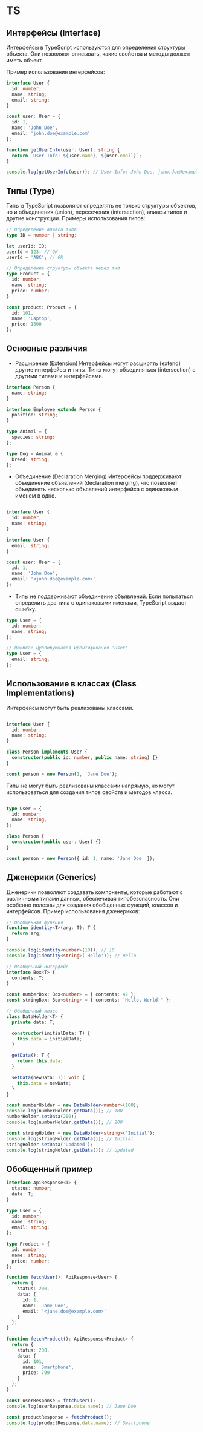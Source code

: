 # TS

## Интерфейсы (Interface)

Интерфейсы в TypeScript используются для определения структуры объекта. Они позволяют описывать, какие свойства и методы должен иметь объект.

Пример использования интерфейсов:

```ts
interface User {
  id: number;
  name: string;
  email: string;
}

const user: User = {
  id: 1,
  name: 'John Doe',
  email: 'john.doe@example.com'
};

function getUserInfo(user: User): string {
  return `User Info: ${user.name}, ${user.email}`;
}

console.log(getUserInfo(user)); // User Info: John Doe, john.doe@example.
```

## Типы (Type)

Типы в TypeScript позволяют определять не только структуры объектов, но и объединения (union), пересечения (intersection), алиасы типов и другие конструкции.
Примеры использования типов:

```ts
// Определение алиаса типа
type ID = number | string;

let userId: ID;
userId = 123; // ОК
userId = 'ABC'; // ОК

// Определение структуры объекта через тип
type Product = {
  id: number;
  name: string;
  price: number;
}

const product: Product = {
  id: 101,
  name: 'Laptop',
  price: 1500
};
```

## Основные различия

- Расширение (Extension)
Интерфейсы могут расширять (extend) другие интерфейсы и типы.
Типы могут объединяться (intersection) с другими типами и интерфейсами.

```ts
interface Person {
  name: string;
}

interface Employee extends Person {
  position: string;
}

type Animal = {
  species: string;
};

type Dog = Animal & {
  breed: string;
};
```

- Объединение (Declaration Merging)
Интерфейсы поддерживают объединение объявлений (declaration merging), что позволяет объединять несколько объявлений интерфейса с одинаковым именем в одно.

```ts

interface User {
  id: number;
  name: string;
}

interface User {
  email: string;
}

const user: User = {
  id: 1,
  name: 'John Doe',
  email: '<john.doe@example.com>'
};
```

- Типы не поддерживают объединение объявлений. Если попытаться определить два типа с одинаковыми именами, TypeScript выдаст ошибку.

```ts
type User = {
  id: number;
  name: string;
};

// Ошибка: Дублирующаяся идентификация 'User'
type User = {
  email: string;
};
```

## Использование в классах (Class Implementations)

Интерфейсы могут быть реализованы классами.

```ts

interface User {
  id: number;
  name: string;
}

class Person implements User {
  constructor(public id: number, public name: string) {}
}

const person = new Person(1, 'Jane Doe');
```

Типы не могут быть реализованы классами напрямую, но могут использоваться для создания типов свойств и методов класса.

```ts

type User = {
  id: number;
  name: string;
};

class Person {
  constructor(public user: User) {}
}

const person = new Person({ id: 1, name: 'Jane Doe' });

```

## Дженерики (Generics)

Дженерики позволяют создавать компоненты, которые работают с различными типами данных, обеспечивая типобезопасность. Они особенно полезны для создания обобщенных функций, классов и интерфейсов.
Пример использования дженериков:

```ts
// Обобщенная функция
function identity<T>(arg: T): T {
  return arg;
}

console.log(identity<number>(10)); // 10
console.log(identity<string>('Hello')); // Hello

// Обобщенный интерфейс
interface Box<T> {
  contents: T;
}

const numberBox: Box<number> = { contents: 42 };
const stringBox: Box<string> = { contents: 'Hello, World!' };

// Обобщенный класс
class DataHolder<T> {
  private data: T;

  constructor(initialData: T) {
    this.data = initialData;
  }

  getData(): T {
    return this.data;
  }

  setData(newData: T): void {
    this.data = newData;
  }
}

const numberHolder = new DataHolder<number>(100);
console.log(numberHolder.getData()); // 100
numberHolder.setData(200);
console.log(numberHolder.getData()); // 200

const stringHolder = new DataHolder<string>('Initial');
console.log(stringHolder.getData()); // Initial
stringHolder.setData('Updated');
console.log(stringHolder.getData()); // Updated
```

## Обобщенный пример

```ts
interface ApiResponse<T> {
  status: number;
  data: T;
}

type User = {
  id: number;
  name: string;
  email: string;
};

type Product = {
  id: number;
  name: string;
  price: number;
};

function fetchUser(): ApiResponse<User> {
  return {
    status: 200,
    data: {
      id: 1,
      name: 'Jane Doe',
      email: '<jane.doe@example.com>'
    }
  };
}

function fetchProduct(): ApiResponse<Product> {
  return {
    status: 200,
    data: {
      id: 101,
      name: 'Smartphone',
      price: 799
    }
  };
}

const userResponse = fetchUser();
console.log(userResponse.data.name); // Jane Doe

const productResponse = fetchProduct();
console.log(productResponse.data.name); // Smartphone
```
